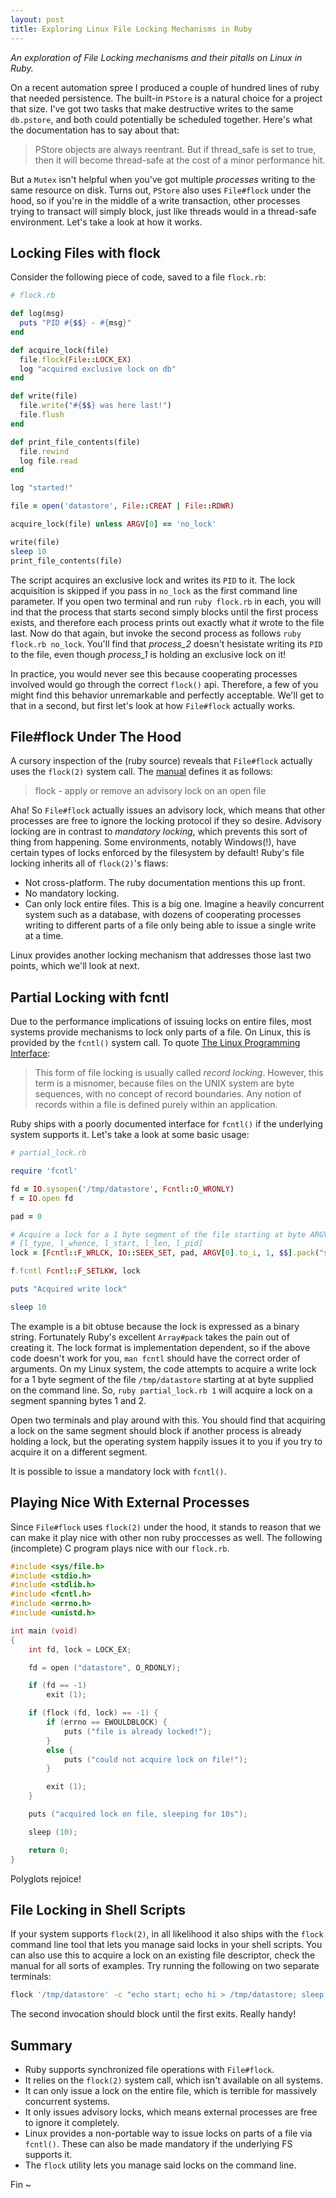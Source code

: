 ```yaml
---
layout: post
title: Exploring Linux File Locking Mechanisms in Ruby
---
```


*An exploration of File Locking mechanisms and their pitalls on Linux in Ruby.*

On a recent automation spree I produced a couple of hundred lines of ruby that
needed persistence. The built-in `PStore` is a natural choice for a project that
size. I've got two tasks that make destructive writes to the same `db.pstore`,
and both could potentially be scheduled together. Here's what the documentation
has to say about that:

> PStore objects are always reentrant. But if thread_safe is set to true, then
> it will become thread-safe at the cost of a minor performance hit.

But a `Mutex` isn't helpful when you've got multiple *processes* writing to
the same resource on disk. Turns out, `PStore` also uses `File#flock` under the
hood, so if you're in the middle of a write transaction, other processes trying
to transact will simply block, just like threads would in a thread-safe
environment. Let's take a look at how it works.

## Locking Files with flock

Consider the following piece of code, saved to a file `flock.rb`:

```ruby
# flock.rb

def log(msg)
  puts "PID #{$$} - #{msg}"
end

def acquire_lock(file)
  file.flock(File::LOCK_EX)
  log "acquired exclusive lock on db"
end

def write(file)
  file.write("#{$$} was here last!")
  file.flush
end

def print_file_contents(file)
  file.rewind
  log file.read
end

log "started!"

file = open('datastore', File::CREAT | File::RDWR)

acquire_lock(file) unless ARGV[0] == 'no_lock'

write(file)
sleep 10
print_file_contents(file)
```

The script acquires an exclusive lock and writes its `PID` to it. The lock
acquisition is skipped if you pass in `no_lock` as the first command line
parameter. If you open two terminal and run `ruby flock.rb` in each, you will
ind that the process that starts second simply blocks until the first process
exists, and therefore each process prints out exactly what *it* wrote to the
file last. Now do that again, but invoke the second process as follows `ruby
flock.rb no_lock`. You'll find that *process_2* doesn't hesistate writing its
`PID` to the file, even though *process_1* is holding an exclusive lock on it!

In practice, you would never see this because cooperating processes involved
would go through the correct `flock()` api.  Therefore, a few of you might find
this behavior unremarkable and perfectly acceptable.  We'll get to that in a
second, but first let's look at how `File#flock` actually works.

## File#flock Under The Hood

A cursory inspection of the (ruby source) reveals that `File#flock` actually
uses the `flock(2)` system call. The [manual](https://linux.die.net/man/2/flock)
defines it as follows:

> flock - apply or remove an advisory lock on an open file

Aha! So `File#flock` actually issues an advisory lock, which means that other
processes are free to ignore the locking protocol if they so desire. Advisory
locking are in contrast to *mandatory locking*, which prevents this sort of
thing from happening. Some environments, notably Windows(!), have certain
types of locks enforced by the filesystem by default! Ruby's file locking
inherits all of `flock(2)`'s flaws:

- Not cross-platform. The ruby documentation mentions this up front.
- No mandatory locking.
- Can only lock entire files. This is a big one. Imagine a heavily concurrent
  system such as a database, with dozens of cooperating processes writing to
  different parts of a file only being able to issue a single write at a time.

Linux provides another locking mechanism that addresses those last two points,
which we'll look at next.

## Partial Locking with fcntl

Due to the performance implications of issuing locks on entire files, most
systems provide mechanisms to lock only parts of a file. On Linux, this is
provided by the `fcntl()` system call. To quote [The Linux Programming
Interface](https://en.wikipedia.org/wiki/The_Linux_Programming_Interface):

> This form of file locking is usually called *record locking*. However, this
> term is a misnomer, because files on the UNIX system are byte sequences, with no
> concept of record boundaries. Any notion of records within a file is defined
> purely within an application.

Ruby ships with a poorly documented interface for `fcntl()` if the underlying
system supports it. Let's take a look at some basic usage:

```ruby
# partial_lock.rb

require 'fcntl'

fd = IO.sysopen('/tmp/datastore', Fcntl::O_WRONLY)
f = IO.open fd

pad = 0

# Acquire a lock for a 1 byte segment of the file starting at byte ARGV[0]
# [l_type, l_whence, l_start, l_len, l_pid]
lock = [Fcntl::F_WRLCK, IO::SEEK_SET, pad, ARGV[0].to_i, 1, $$].pack("s!s!i!L!L!i!")

f.fcntl Fcntl::F_SETLKW, lock

puts "Acquired write lock"

sleep 10
```

The example is a bit obtuse because the lock is expressed as a binary string.
Fortunately Ruby's excellent `Array#pack` takes the pain out of creating it.
The lock format is implementation dependent, so if the above code doesn't work
for you, `man fcntl` should have the correct order of arguments. On my Linux
system, the code attempts to acquire a write lock for a 1 byte segment of the
file `/tmp/datastore` starting at at byte supplied on the command line. So,
`ruby partial_lock.rb 1` will acquire a lock on a segment spanning bytes 1 and
2.

Open two terminals and play around with this. You should find that acquiring a
lock on the same segment should block if another process is already holding a
lock, but the operating system happily issues it to you if you try to acquire it
on a different segment.

It is possible to issue a mandatory lock with `fcntl()`.

## Playing Nice With External Processes

Since `File#flock` uses `flock(2)` under the hood, it stands to reason that we
can make it play nice with other non ruby proccesses as well. The following
(incomplete) C program plays nice with our `flock.rb`.

```c
#include <sys/file.h>
#include <stdio.h>
#include <stdlib.h>
#include <fcntl.h>
#include <errno.h>
#include <unistd.h>

int main (void)
{
	int fd, lock = LOCK_EX;

	fd = open ("datastore", O_RDONLY);

	if (fd == -1)
		exit (1);

	if (flock (fd, lock) == -1) {
		if (errno == EWOULDBLOCK) {
			puts ("file is already locked!");
		}
		else {
			puts ("could not acquire lock on file!");
		}

		exit (1);
	}

	puts ("acquired lock on file, sleeping for 10s");

	sleep (10);

	return 0;
}
```

Polyglots rejoice!

## File Locking in Shell Scripts

If your system supports `flock(2)`, in all likelihood it also ships with the
`flock` command line tool that lets you manage said locks in your shell scripts.
You can also use this to acquire a lock on an existing file descriptor, check
the manual for all sorts of examples. Try running the following on two separate
terminals:

```zsh
flock '/tmp/datastore' -c "echo start; echo hi > /tmp/datastore; sleep 5; echo end"
```

The second invocation should block until the first exits. Really handy!

## Summary

- Ruby supports synchronized file operations with `File#flock`.
- It relies on the `flock(2)` system call, which isn't available on all systems.
- It can only issue a lock on the entire file, which is terrible for massively
  concurrent systems.
- It only issues advisory locks, which means external processes are free to
  ignore it completely.
- Linux provides a non-portable way to issue locks on parts of a file via
  `fcntl()`. These can also be made mandatory if the underlying FS supports it.
- The `flock` utility lets you manage said locks on the command line.

Fin ~
